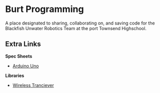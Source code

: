 # Burt Programming
A place designated to sharing, collaborating on, and saving code for the Blackfish Unwater Robotics Team at the port Townsend Highschool.

## Extra Links
**Spec Sheets**
- [Arduino Uno](https://docs.arduino.cc/resources/datasheets/A000066-datasheet.pdf)

  
**Libraries**
- [Wireless Tranciever](https://github.com/sparkfun/RFM69HCW_Breakout)
